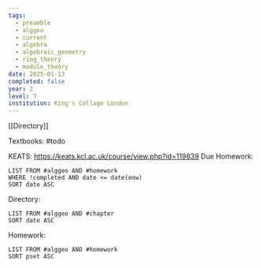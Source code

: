 ```yaml
---
tags:
  - preamble
  - alggeo
  - current
  - algebra
  - algebraic_geometry
  - ring_theory
  - module_theory
date: 2025-01-13
completed: false
year: 2
level: 7
institution: King's Collage London
---
```

[[Directory]]

Textbooks:
#todo 

KEATS:
https://keats.kcl.ac.uk/course/view.php?id=119839
Due Homework:
```dataview
LIST FROM #alggeo AND #homework 
WHERE !completed AND date <= date(eow)
SORT date ASC
```
Directory:
```dataview
LIST FROM #alggeo AND #chapter
SORT date ASC
```
Homework:
```dataview
LIST FROM #alggeo AND #homework 
SORT pset ASC
```
